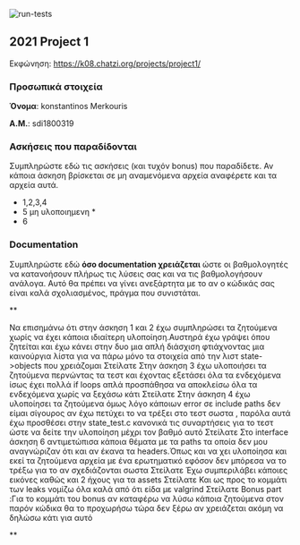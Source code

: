 ![run-tests](../../workflows/run-tests/badge.svg)

## 2021 Project 1

Εκφώνηση: https://k08.chatzi.org/projects/project1/


### Προσωπικά στοιχεία

__Όνομα__: konstantinos Merkouris

__Α.Μ.__: sdi1800319

### Ασκήσεις που παραδίδονται

Συμπληρώστε εδώ τις ασκήσεις (και τυχόν bonus) που παραδίδετε. Αν κάποια άσκηση
βρίσκεται σε μη αναμενόμενα αρχεία αναφέρετε και τα αρχεία αυτά.

- 1,2,3,4
- 5 μη υλοποιημενη *
- 6

### Documentation

Συμπληρώστε εδώ __όσο documentation χρειάζεται__ ώστε οι βαθμολογητές να
κατανοήσουν πλήρως τις λύσεις σας και να τις βαθμολογήσουν ανάλογα. Αυτό θα
πρέπει να γίνει ανεξάρτητα με το αν ο κώδικάς σας είναι καλά σχολιασμένος,
πράγμα που συνιστάται.

**

Να επισημάνω ότι στην άσκηση 1 και 2 έχω συμπληρώσει τα ζητούμενα χωρίς να έχει κάποια ιδιαίτερη υλοποίηση.Αυστηρά έχω γράψει όπου ζητείται και έχω κάνει στην δυο μια απλή διάσχιση φτιάχνοντας μια καινούργια λίστα για να πάρω μόνο τα στοιχεία από την λιστ state->objects που χρειάζομαι
Στείλατε
Στην άσκηση 3 έχω υλοποιήσει τα ζητούμενα περνώντας τα τεστ και έχοντας εξετάσει όλα τα ενδεχόμενα ίσως έχει πολλά if loops απλά προσπάθησα να αποκλείσω όλα τα ενδεχόμενα χωρίς να ξεχάσω κάτι
Στείλατε
Στην άσκηση 4 έχω υλοποίησει τα ζητούμενα όμως λόγο κάποιων error σε include paths δεν είμαι σίγουρος αν έχω πετύχει το να τρέξει στο τεστ σωστα , παρόλα αυτά έχω προσθέσει στην state_test.c κανονικά τις συναρτήσεις για το τεστ ώστε να δείτε την υλοποίηση μέχρι τον βαθμό αυτό
Στείλατε
Στο interface άσκηση 6 αντιμετώπισα κάποια θέματα με τα paths τα οποία δεν μου αναγνώριζαν ότι και αν έκανα τα headers.Όπως και να χει υλοποίησα και εκεί τα ζητούμενα αρχεία με ένα ερωτηματικό εφόσον δεν μπόρεσα να το τρέξω για το αν σχεδιάζονται σωστα
Στείλατε
Έχω συμπεριλάβει κάποιες εικόνες καθώς και 2 ήχους για τα assets
Στείλατε
Και ως προς το κομμάτι των leaks νομίζω όλα καλά από ότι είδα με valgrind
Στείλατε
Bonus part :Για το κομμάτι του bonus αν καταφέρω να λύσω κάποια ζητούμενα στον παρόν κώδικα θα το προχωρήσω τώρα δεν ξέρω αν χρειάζεται ακόμη να δηλώσω κάτι για αυτό

**